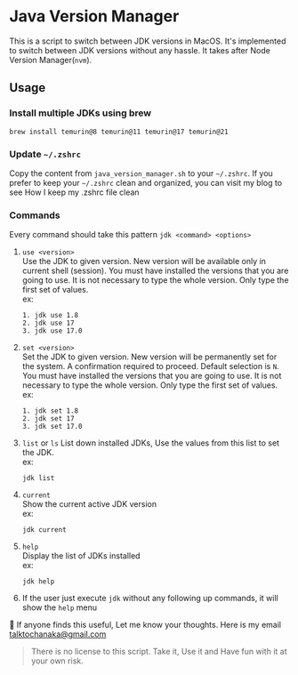 # Java Version Manager
This is a script to switch between JDK versions in MacOS. It's implemented to switch between JDK versions without any hassle. It takes after Node Version Manager(`nvm`).
## Usage
### Install multiple JDKs using brew
`brew install temurin@8 temurin@11 temurin@17 temurin@21`

### Update `~/.zshrc`
Copy the content from `java_version_manager.sh` to your `~/.zshrc`. If you prefer to keep your `~/.zshrc` clean and organized, you can visit my blog to see How I keep my .zshrc file clean

### Commands
Every command should take this pattern `jdk <command> <options>`
1. `use <version>`  
   Use the JDK to given version. New version will be available only in current shell (session). You must have installed the versions that you are going to use. It is not necessary to type the whole 
   version. Only type the first set of values.   
      ex: 
      ```
      1. jdk use 1.8
      2. jdk use 17
      3. jdk use 17.0
      ```
2. `set <version>`  
   Set the JDK to given version. New version will be permanently set for the system. A confirmation required to proceed. Default selection is `N`.
   You must have installed the versions that you are going to use. It is not necessary to type the whole version. Only type the first set of values.   
      ex: 
      ```
      1. jdk set 1.8
      2. jdk set 17
      3. jdk set 17.0
      ```
4. `list` or `ls` 
   List down installed JDKs, Use the values from this list to set the JDK.    
   ex:
      ```
      jdk list
      ```
5. `current`  
   Show the current active JDK version   
   ex:
      ```
      jdk current
      ```
6. `help`  
   Display the list of JDKs installed   
   ex:
      ```
      jdk help
      ```
7. If the user just execute `jdk` without any following up commands, it will show the `help` menu

&#128157; If anyone finds this useful, Let me know your thoughts. Here is my email talktochanaka@gmail.com

> There is no license to this script. Take it, Use it and Have fun with it at your own risk.
